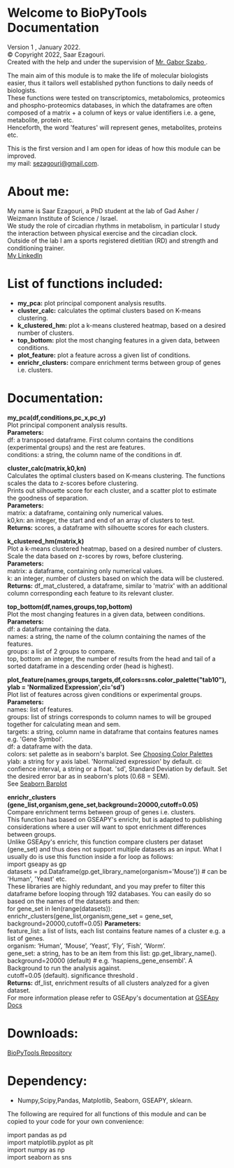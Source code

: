 # Welcome to BioPyTools Documentation
Version 1 , January 2022. <br>
© Copyright 2022, Saar Ezagouri. <br>
Created with the help and under the supervision of <a href="https://code-maven.com/services"> Mr. Gabor Szabo </a>.

The main aim of this module is to make the life of molecular biologists easier, thus it tailors well established python functions to daily needs of biologists. <br>
These functions were tested on transcriptomics, metabolomics, proteomics and phospho-proteomics databases, in which the dataframes are often composed of a matrix + a column of keys or value identifiers i.e. a gene, metabolite, protein etc. <br>
Henceforth, the word 'features' will represent genes, metabolites, proteins etc. <br>

This is the first version and I am open for ideas of how this module can be improved. <br>
my mail: sezagouri@gmail.com.

# About me: <br>
My name is Saar Ezagouri, a PhD student at the lab of Gad Asher / Weizmann Institute of Science / Israel. <br>
We study the role of circadian rhythms in metabolism, in particular I study the interaction between physical exercise and the circadian clock. <br>
Outside of the lab I am a sports registered dietitian (RD) and strength and conditioning trainer. <br>
<a href="https://www.linkedin.com/in/saar-ezagouri-959a8b1a8/"> My LinkedIn </a>

# List of functions included: <br>
- **my_pca:** plot principal component analysis resutlts. <br>
- **cluster_calc:** calculates the optimal clusters based on K-means clustering. <br>
- **k_clustered_hm:** plot a k-means clustered heatmap, based on a desired number of clusters. <br>
- **top_bottom:** plot the most changing features in a given data, between conditions. <br>
- **plot_feature:** plot a feature across a given list of conditions. <br>
- **enrichr_clusters:** compare enrichment terms between group of genes i.e. clusters. <br>

# Documentation: <br>
**my_pca(df,conditions,pc_x,pc_y)** <br>
Plot principal component analysis results. <br>
**Parameters:** <br>
df: a transposed dataframe. First column contains the conditions (experimental groups) and the rest are features. <br>
conditions: a string, the column name of the conditions in df.<br>

**cluster_calc(matrix,k0,kn)** <br>
Calculates the optimal clusters based on K-means clustering. The functions scales the data to z-scores before clustering. <br>
Prints out silhouette score for each cluster, and a scatter plot to estimate the goodness of separation. <br>
**Parameters:** <br>
  matrix: a dataframe, containing only numerical values. <br>
  k0,kn: an integer, the start and end of an array of clusters to test. <br>
**Returns:** scores, a dataframe with silhouette scores for each clusters.

**k_clustered_hm(matrix,k)** <br>
Plot a k-means clustered heatmap, based on a desired number of clusters. <br>
Scale the data based on z-scores by rows, before clustering. <br>
**Parameters:** <br>
matrix: a dataframe, containing only numerical values. <br>
k: an integer, number of clusters based on which the data will be clustered. <br>
**Returns:** df_mat_clustered, a dataframe, similar to 'matrix' with an additional column corresponding each feature to its relevant cluster.

**top_bottom(df,names,groups,top,bottom)** <br>
Plot the most changing features in a given data, between conditions. <br>
**Parameters:** <br>
df: a dataframe containing the data. <br>
names: a string, the name of the column containing the names of the features. <br>
groups: a list of 2 groups to compare. <br>
top, bottom: an integer, the number of results from the head and tail of a sorted dataframe in a descending order (head is highest).

**plot_feature(names,groups,targets,df,colors=sns.color_palette("tab10"),ylab = 'Normalized Expression',ci='sd')** <br>
Plot list of features across given conditions or experimental groups. <br>
**Parameters:** <br>
names: list of features. <br>
groups: list of strings corresponds to column names to will be grouped together for calculating mean and sem. <br>
targets: a string, column name in dataframe that contains features names e.g. 'Gene Symbol'.  <br>
df: a dataframe with the data. <br>
colors: set palette as in seaborn's barplot. See <a href="https://seaborn.pydata.org/tutorial/color_palettes.html
"> Choosing Color Palettes </a> <br>
ylab: a string for y axis label. 'Normalized expression' by default.
ci: confience interval, a string or a float. 'sd', Standard Deviation by default. Set the desired error bar as in seaborn's plots (0.68 = SEM). <br> 
See <a href="https://seaborn.pydata.org/generated/seaborn.barplot.html"> Seaborn Barplot </a> 
                
**enrichr_clusters (gene_list,organism,gene_set,background=20000,cutoff=0.05)** <br>
Compare enrichment terms between group of genes i.e. clusters. <br>
This function has based on GSEAPY's enrichr, but is adapted to publishing considerations where a user will want to spot enrichment differences between groups. <br>
Unlike GSEApy's enrichr, this function compare clusters per dataset (gene_set) and thus does not support multiple datasets as an input. What I usually do is use this function inside a for loop as follows: <br>
import gseapy as gp <br>
datasets = pd.Dataframe(gp.get_library_name(organism='Mouse')) # can be 'Human', 'Yeast' etc. <br>
These libraries are highly redundant, and you may prefer to filter this dataframe before looping through 192 databases. You can easily do so based on the names of the datasets and then: <br>
for gene_set in len(range(datasets)): <br>
  enrichr_clusters(gene_list,organism,gene_set = gene_set, background=20000,cutoff=0.05)
**Parameters:** <br>
feature_list: a list of lists, each list contains feature names of a cluster e.g. a list of genes. <br>
organism: ‘Human’, ‘Mouse’, ‘Yeast’, ‘Fly’, ‘Fish’, ‘Worm’. <br>
gene_set: a string, has to be an item from this list: gp.get_library_name(). <br>
background=20000 (default) # e.g. 'hsapiens_gene_ensembl'. A Background to run the analysis against. <br>
cutoff=0.05 (default). significance threshold . <br>
**Returns:** df_list, enrichment results of all clusters analyzed for a given dataset. <br>
For more information please refer to GSEApy's documentation at <a href="https://gseapy.readthedocs.io/en/latest/gseapy_example.html#2.-Enrichr-Example"> GSEApy Docs </a>

# Downloads: <br>
<a href="https://saarezagouri980.github.io/BioPyTools/"> BioPyTools Repository </a>
# Dependency: <br>
- Numpy,Scipy,Pandas, Matplotlib, Seaborn, GSEAPY, sklearn. <br>

The following are required for all functions of this module and can be copied to your code for your own convenience: <br>

import pandas as pd <br>
import matplotlib.pyplot as plt <br>
import numpy as np <br>
import seaborn as sns
